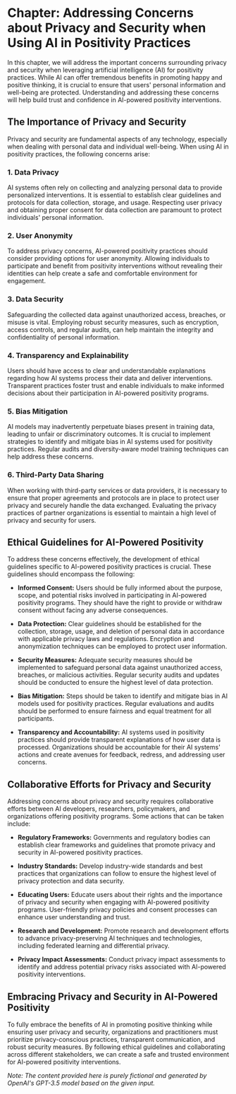 Chapter: Addressing Concerns about Privacy and Security when Using AI in Positivity Practices
=============================================================================================

In this chapter, we will address the important concerns surrounding privacy and security when leveraging artificial intelligence (AI) for positivity practices. While AI can offer tremendous benefits in promoting happy and positive thinking, it is crucial to ensure that users' personal information and well-being are protected. Understanding and addressing these concerns will help build trust and confidence in AI-powered positivity interventions.

The Importance of Privacy and Security
--------------------------------------

Privacy and security are fundamental aspects of any technology, especially when dealing with personal data and individual well-being. When using AI in positivity practices, the following concerns arise:

### 1. Data Privacy

AI systems often rely on collecting and analyzing personal data to provide personalized interventions. It is essential to establish clear guidelines and protocols for data collection, storage, and usage. Respecting user privacy and obtaining proper consent for data collection are paramount to protect individuals' personal information.

### 2. User Anonymity

To address privacy concerns, AI-powered positivity practices should consider providing options for user anonymity. Allowing individuals to participate and benefit from positivity interventions without revealing their identities can help create a safe and comfortable environment for engagement.

### 3. Data Security

Safeguarding the collected data against unauthorized access, breaches, or misuse is vital. Employing robust security measures, such as encryption, access controls, and regular audits, can help maintain the integrity and confidentiality of personal information.

### 4. Transparency and Explainability

Users should have access to clear and understandable explanations regarding how AI systems process their data and deliver interventions. Transparent practices foster trust and enable individuals to make informed decisions about their participation in AI-powered positivity programs.

### 5. Bias Mitigation

AI models may inadvertently perpetuate biases present in training data, leading to unfair or discriminatory outcomes. It is crucial to implement strategies to identify and mitigate bias in AI systems used for positivity practices. Regular audits and diversity-aware model training techniques can help address these concerns.

### 6. Third-Party Data Sharing

When working with third-party services or data providers, it is necessary to ensure that proper agreements and protocols are in place to protect user privacy and securely handle the data exchanged. Evaluating the privacy practices of partner organizations is essential to maintain a high level of privacy and security for users.

Ethical Guidelines for AI-Powered Positivity
--------------------------------------------

To address these concerns effectively, the development of ethical guidelines specific to AI-powered positivity practices is crucial. These guidelines should encompass the following:

* **Informed Consent:** Users should be fully informed about the purpose, scope, and potential risks involved in participating in AI-powered positivity programs. They should have the right to provide or withdraw consent without facing any adverse consequences.

* **Data Protection:** Clear guidelines should be established for the collection, storage, usage, and deletion of personal data in accordance with applicable privacy laws and regulations. Encryption and anonymization techniques can be employed to protect user information.

* **Security Measures:** Adequate security measures should be implemented to safeguard personal data against unauthorized access, breaches, or malicious activities. Regular security audits and updates should be conducted to ensure the highest level of data protection.

* **Bias Mitigation:** Steps should be taken to identify and mitigate bias in AI models used for positivity practices. Regular evaluations and audits should be performed to ensure fairness and equal treatment for all participants.

* **Transparency and Accountability:** AI systems used in positivity practices should provide transparent explanations of how user data is processed. Organizations should be accountable for their AI systems' actions and create avenues for feedback, redress, and addressing user concerns.

Collaborative Efforts for Privacy and Security
----------------------------------------------

Addressing concerns about privacy and security requires collaborative efforts between AI developers, researchers, policymakers, and organizations offering positivity programs. Some actions that can be taken include:

* **Regulatory Frameworks:** Governments and regulatory bodies can establish clear frameworks and guidelines that promote privacy and security in AI-powered positivity practices.

* **Industry Standards:** Develop industry-wide standards and best practices that organizations can follow to ensure the highest level of privacy protection and data security.

* **Educating Users:** Educate users about their rights and the importance of privacy and security when engaging with AI-powered positivity programs. User-friendly privacy policies and consent processes can enhance user understanding and trust.

* **Research and Development:** Promote research and development efforts to advance privacy-preserving AI techniques and technologies, including federated learning and differential privacy.

* **Privacy Impact Assessments:** Conduct privacy impact assessments to identify and address potential privacy risks associated with AI-powered positivity interventions.

Embracing Privacy and Security in AI-Powered Positivity
-------------------------------------------------------

To fully embrace the benefits of AI in promoting positive thinking while ensuring user privacy and security, organizations and practitioners must prioritize privacy-conscious practices, transparent communication, and robust security measures. By following ethical guidelines and collaborating across different stakeholders, we can create a safe and trusted environment for AI-powered positivity interventions.

*Note: The content provided here is purely fictional and generated by OpenAI's GPT-3.5 model based on the given input.*
